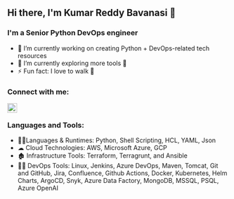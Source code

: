 ## Hi there, I'm Kumar Reddy Bavanasi 👋

### I'm a Senior Python DevOps engineer
- 🔭 I’m currently working on creating Python + DevOps-related tech resources 
- 🌱 I’m currently exploring more tools 🤣
- ⚡ Fun fact: I love to walk 🏃


### Connect with me:

  [<img align="left" alt="LinkedIn" width="22px" src="https://cdn.jsdelivr.net/npm/simple-icons@v3/icons/linkedin.svg" />][linkedin]

<br>

### Languages and Tools:

- 👩‍💻Languages & Runtimes: Python, Shell Scripting, HCL, YAML, Json
- ☁ Cloud Technologies: AWS, Microsoft Azure, GCP
- 🏚 Infrastructure Tools: Terraform, Terragrunt, and Ansible
- 🕵️‍♀️ DevOps Tools: Linux, Jenkins, Azure DevOps, Maven, Tomcat, Git and GitHub, Jira, Confluence, Github Actions, Docker, Kubernetes, Helm Charts, ArgoCD, Snyk, Azure Data Factory, MongoDB, MSSQL, PSQL, Azure OpenAI



[linkedin]: https://www.linkedin.com/in/kumar-reddy-bavanasi-272958226/

